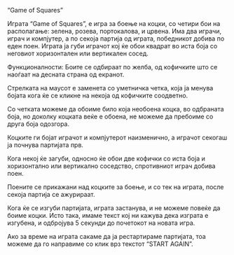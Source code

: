“Game of Squares”

Играта “Game of Squares”, е игра за боење на коцки, со четири бои на располагање: зелена, розeва, портокалова, и црвена. Има два играчи, играч и компјутер, а по секоја партија од играта, победникот добива по еден поен. Играта ја губи играчот кој ќе обои квадрат во иста боја со неговиот хоризонтален или вертикален сосед. 

Функционалности:
Боите се одбираат по желба, од кофичките што се наоѓаат на десната страна од екранот.

Стрелката на маусот е заменета со уметничка четка, која ја менува бојата кога ќе се кликне на некоја од кофичките соодветно.

Со четката можеме да обоиме било која необоена коцка, во одбраната боја, но доколку коцката веќе е обоена, не можеме да пребоиме со друга боја одозгора. 

Коцките ги бојат играчот и компјутерот наизменично, а играчот секогаш ја почнува партијата прв.

Кога некој ќе загуби, односно ќе обои две кофички со иста боја и хоризонтално или вертикално соседство, спротивниот играч добива поен. 

Поените се прикажани над коцките за боење, и со тек на играта, после секоја партија се ажурираат.

Кога ќе се изгуби партијата, играта застанува, и не можеме повеќе да боиме коцки. Исто така, имаме текст кој ни кажува дека изграта е изгубена, и одбројува 5 секунди до почетокот на новата игра.

Ако за време на играта сакаме да ја рестартираме партијата, тоа можеме да го направиме со клик врз текстот “START AGAIN”.
